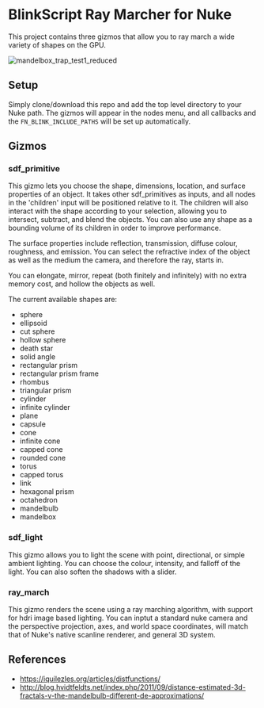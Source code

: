 # BlinkScript Ray Marcher for Nuke

This project contains three gizmos that allow you to ray march a wide variety of shapes on the GPU.

![mandelbox_trap_test1_reduced](https://user-images.githubusercontent.com/21975584/164967826-a08327e6-a1d4-448b-823b-94f06df8f16d.png)


## Setup

Simply clone/download this repo and add the top level directory to your Nuke path. The gizmos will appear in the nodes menu, and all callbacks and the `FN_BLINK_INCLUDE_PATHS` will be set up automatically.

## Gizmos

### sdf_primitive

This gizmo lets you choose the shape, dimensions, location, and surface properties of an object. It takes other sdf_primitives as inputs, and all nodes in the 'children' input will be positioned relative to it. The children will also interact with the shape according to your selection, allowing you to intersect, subtract, and blend the objects. You can also use any shape as a bounding volume of its children in order to improve performance.

The surface properties include reflection, transmission, diffuse colour, roughness, and emission. You can select the refractive index of the object as well as the medium the camera, and therefore the ray, starts in.

You can elongate, mirror, repeat (both finitely and infinitely) with no extra memory cost, and hollow the objects as well.

The current available shapes are:
- sphere
- ellipsoid
- cut sphere
- hollow sphere
- death star
- solid angle
- rectangular prism
- rectangular prism frame
- rhombus
- triangular prism
- cylinder
- infinite cylinder
- plane
- capsule
- cone
- infinite cone
- capped cone
- rounded cone
- torus
- capped torus
- link
- hexagonal prism
- octahedron
- mandelbulb
- mandelbox

### sdf_light

This gizmo allows you to light the scene with point, directional, or simple ambient lighting. You can choose the colour, intensity, and falloff of the light. You can also soften the shadows with a slider.

### ray_march

This gizmo renders the scene using a ray marching algorithm, with support for hdri image based lighting. You can inptut a standard nuke camera and the perspective projection, axes, and world space coordinates, will match that of Nuke's native scanline renderer, and general 3D system.

## References
- https://iquilezles.org/articles/distfunctions/
- http://blog.hvidtfeldts.net/index.php/2011/09/distance-estimated-3d-fractals-v-the-mandelbulb-different-de-approximations/
